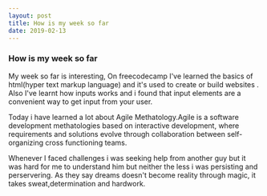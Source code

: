 ```yaml
---
layout: post
title: How is my week so far
date: 2019-02-13
---
```


### How is my week so far
My week so far is interesting, On freecodecamp I've learned the basics of html(hyper text markup language) and it's used to create or build websites . Also I've learnt how inputs works and i found that input elements are a convenient way to get input from your user. 

Today i have learned a lot about Agile Methatology.Agile is a software development methatologies based on interactive development, where requirements and solutions evolve through collaboration between self-organizing cross functioning teams.

Whenever I faced challenges i was seeking help from another guy but it was hard for me to understand him but neither the less i was persisting and perservering. As they say dreams doesn't become reality through magic, it takes sweat,determination and hardwork.




